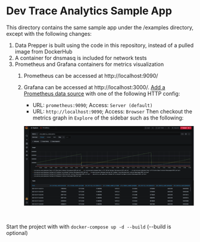 # Dev Trace Analytics Sample App
This directory contains the same sample app under the /examples directory, except with the following changes:
1. Data Prepper is built using the code in this repository, instead of a pulled image from DockerHub
2. A container for dnsmasq is included for network tests
3. Prometheus and Grafana containers for metrics visualization
   1. Prometheus can be accessed at http://localhost:9090/
   2. Grafana can be accessed at http://localhost:3000/. [Add a Prometheus data source](https://prometheus.io/docs/visualization/grafana/) 
   with one of the following HTTP config:
        - URL: `prometheus:9090`; Access: `Server (default)`
        - URL: `http://localhost:9090`; Access: `Browser`
   Then checkout the metrics graph in `Explore` of the sidebar such as the following: 

        ![grafana_metrics_sample](images/grafana_metrics_sample.png)

<br />

Start the project with with `docker-compose up -d --build` (--build is optional)


 